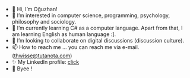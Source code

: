 - 🤝 Hi, I’m Oğuzhan!
- 👀 I’m interested in computer science, programming, psychology, philosophy and sociology. 
- 🌱 I’m currently learning C# as a computer language. Apart from that, I am learning English as human language :]. 
- 💞️ I’m looking to collaborate on digital discussions (discussion culture).
- 📫 How to reach me ... you can reach me via e-mail. (thwisse@tutanota.com)
- ✨ My LinkedIn profile: [click](https://www.linkedin.com/in/thwisse)
- 👋 Byee !

<!---
thwisse/thwisse is a ✨ special ✨ repository because its `README.md` (this file) appears on your GitHub profile.
You can click the Preview link to take a look at your changes.
--->
